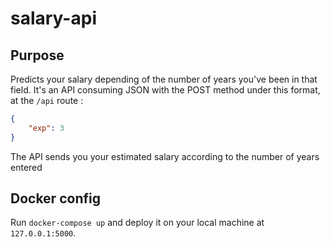# salary-api

## Purpose

Predicts your salary depending of the number of years you've been in that field. It's an API consuming JSON with the POST method under this format, at the `/api` route :

```json
{
	"exp": 3
}
```
The API sends you your estimated salary according to the number of years entered

## Docker config

Run `docker-compose up` and deploy it on your local machine at `127.0.0.1:5000`.